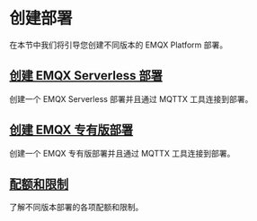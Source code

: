 # 创建部署

在本节中我们将引导您创建不同版本的 EMQX Platform 部署。

## [创建 EMQX Serverless 部署](./serverless.md)
创建一个 EMQX Serverless 部署并且通过 MQTTX 工具连接到部署。


## [创建 EMQX 专有版部署](./dedicated.md)
创建一个 EMQX 专有版部署并且通过 MQTTX 工具连接到部署。


## [配额和限制](./restriction.md)
了解不同版本部署的各项配额和限制。